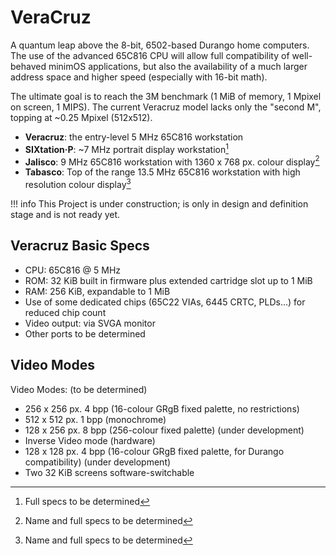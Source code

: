 # VeraCruz
 A quantum leap above the 8-bit, 6502-based Durango home computers. The use of the advanced 65C816 CPU will allow full compatibility of well-behaved minimOS applications, but also the availability of a much larger address space and higher speed (especially with 16-bit math).

The ultimate goal is to reach the 3M benchmark (1 MiB of memory, 1 Mpixel on screen, 1 MIPS). The current Veracruz model lacks only the "second M", topping at ~0.25 Mpixel (512x512). 


* **Veracruz**: the entry-level 5 MHz 65C816 workstation
* **SIXtation·P**: ~7 MHz portrait display workstation[^1]
* **Jalisco**: 9 MHz 65C816 workstation with 1360 x 768 px. colour display[^2]
* **Tabasco**: Top of the range 13.5 MHz 65C816 workstation with high resolution colour display[^2]

!!! info
    This Project is under construction; is only in design and definition stage and is not ready yet.

## Veracruz Basic Specs

* CPU: 65C816 @ 5 MHz
* ROM: 32 KiB built in firmware plus extended cartridge slot up to 1 MiB
* RAM: 256 KiB, expandable to 1 MiB
* Use of some dedicated chips (65C22 VIAs, 6445 CRTC, PLDs...) for reduced chip count
* Video output: via SVGA monitor
* Other ports to be determined

## Video Modes

Video Modes: (to be determined)

* 256 x 256 px. 4 bpp (16-colour GRgB fixed palette, no restrictions)
* 512 x 512 px. 1 bpp (monochrome)
* 128 x 256 px. 8 bpp (256-colour fixed palette) (under development)
* Inverse Video mode (hardware)
* 128 x 128 px. 4 bpp (16-colour GRgB fixed palette, for Durango compatibility) (under development)
* Two 32 KiB screens software-switchable


[^1]: Full specs to be determined
[^2]: Name and full specs to be determined
